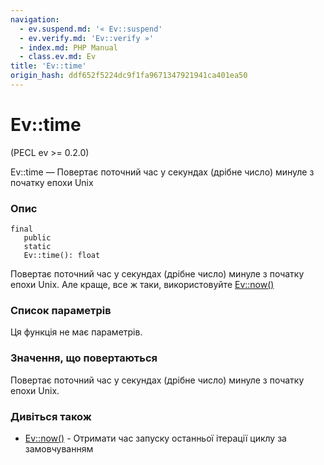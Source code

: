 ```yaml
---
navigation:
  - ev.suspend.md: '« Ev::suspend'
  - ev.verify.md: 'Ev::verify »'
  - index.md: PHP Manual
  - class.ev.md: Ev
title: 'Ev::time'
origin_hash: ddf652f5224dc9f1fa9671347921941ca401ea50
---
```

# Ev::time

(PECL ev >= 0.2.0)

Ev::time — Повертає поточний час у секундах (дрібне число) минуле з початку епохи Unix

### Опис

```methodsynopsis
final
   public
   static
   Ev::time(): float
```

Повертає поточний час у секундах (дрібне число) минуле з початку епохи Unix. Але краще, все ж таки, використовуйте [Ev::now()](ev.now.md)

### Список параметрів

Ця функція не має параметрів.

### Значення, що повертаються

Повертає поточний час у секундах (дрібне число) минуле з початку епохи Unix.

### Дивіться також

-   [Ev::now()](ev.now.md) \- Отримати час запуску останньої ітерації циклу за замовчуванням
